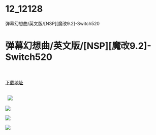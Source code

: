 # 12_12128
弹幕幻想曲/英文版/[NSP][魔改9.2]-Switch520
# 弹幕幻想曲/英文版/[NSP][魔改9.2]-Switch520
 <br/></br>
[下载地址](https://www.switch520.cc/article/12128 "下载地址")
<br/></br>

<p><strong>&nbsp; <img src="https://www.switch520.cc/muke_img/upload_art_editor_20210329-1_20696dc9863224e4f29a41f4f5bc1fb0.jpg"> </strong></p>
<p><img src="https://www.switch520.cc/muke_img/upload_art_editor_20210329-1_038fc6815b73185a8dcefb71bf10ad5c.jpg"></p>
<p><img src="https://www.switch520.cc/muke_img/upload_art_editor_20210329-1_cd87a8c20daf7bdfda511e55cb1630d2.jpg"></p>
<p><img src="https://www.switch520.cc/muke_img/upload_art_editor_20210329-1_55867399d2c51813dea5d77dd67661b3.jpg"></p>
<p><strong>&nbsp;</strong></p>
